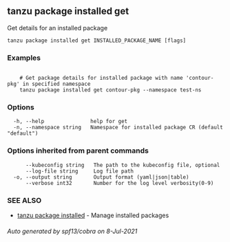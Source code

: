 ## tanzu package installed get

Get details for an installed package

```
tanzu package installed get INSTALLED_PACKAGE_NAME [flags]
```

### Examples

```

    # Get package details for installed package with name 'contour-pkg' in specified namespace 	
    tanzu package installed get contour-pkg --namespace test-ns
```

### Options

```
  -h, --help               help for get
  -n, --namespace string   Namespace for installed package CR (default "default")
```

### Options inherited from parent commands

```
      --kubeconfig string   The path to the kubeconfig file, optional
      --log-file string     Log file path
  -o, --output string       Output format (yaml|json|table)
      --verbose int32       Number for the log level verbosity(0-9)
```

### SEE ALSO

* [tanzu package installed](tanzu_package_installed.md)	 - Manage installed packages

###### Auto generated by spf13/cobra on 8-Jul-2021
